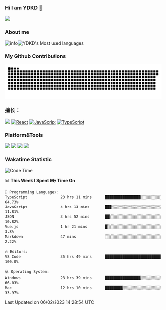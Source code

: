### Hi I am YDKD 👋

![](https://visitor-badge.glitch.me/badge?page_id=YDKD.readme)

### About me
![info](https://github-readme-stats.vercel.app/api?username=YDKD&show_icons=true&theme=cobalt)![YDKD's Most used languages](https://github-readme-stats.vercel.app/api/top-langs/?username=YDKD&layout=compact&hide_border=true&langs_count=8)

### My Github Contributions
![](https://raw.githubusercontent.com/YDKD/YDKD/main/assets/github-contribution-grid-snake.svg)

### 擅长：<br />
[![](https://img.shields.io/badge/-Vue.js-007396?style=flat-square&logo=Vue.js&logoColor=#4FC08D)](https://vuejs.org/guide/introduction.html)
[![React](https://img.shields.io/badge/-React.js-007396?style=flat-square&logo=React&logoColor=61DAFB)](https://reactjs.org/)
[![JavaScript](https://img.shields.io/badge/-JavaScript-f7e018?style=flat-square&logo=javascript&logoColor=white)]()
[![TypeScript](https://img.shields.io/badge/-TypeScript-007396?style=flat-square&logo=TypeScript&logoColor=ffffff)](https://www.typescriptlang.org/docs/handbook/typescript-from-scratch.html)



### Platform&Tools <br/>

[![]( https://img.shields.io/badge/Ventura%2013.0-292e33?style=flat-square&logo=apple&logoColor=ffffff )]() 
[![](https://img.shields.io/badge/Windows-10-2376bc?style=flat-square&logo=windows&logoColor=ffffff)]() 
[![]( https://img.shields.io/badge/IDE-Visual%20Studio%20Code-blue?style=flat-square&logo=visual-studio-code&logoColor=ffffff )]() 
[![]( https://img.shields.io/badge/iPhone-12-999999?style=flat-square&logo=apple&logoColor=ffffff)]() <br />

### Wakatime Statistic
<!--START_SECTION:waka-->
![Code Time](http://img.shields.io/badge/Code%20Time-1%2C474%20hrs%2033%20mins-blue)

📊 **This Week I Spent My Time On** 

```text
💬 Programming Languages: 
TypeScript               23 hrs 11 mins      ████████████████░░░░░░░░░   64.73% 
JavaScript               4 hrs 13 mins       ███░░░░░░░░░░░░░░░░░░░░░░   11.81% 
JSON                     3 hrs 52 mins       ██░░░░░░░░░░░░░░░░░░░░░░░   10.82% 
Vue.js                   1 hr 21 mins        █░░░░░░░░░░░░░░░░░░░░░░░░   3.8% 
Markdown                 47 mins             ░░░░░░░░░░░░░░░░░░░░░░░░░   2.22%

🔥 Editors: 
VS Code                  35 hrs 49 mins      █████████████████████████   100.0%

💻 Operating System: 
Windows                  23 hrs 39 mins      ████████████████░░░░░░░░░   66.03% 
Mac                      12 hrs 10 mins      ████████░░░░░░░░░░░░░░░░░   33.97%

```


 Last Updated on 06/02/2023 14:28:54 UTC
<!--END_SECTION:waka-->

<!--
**YDKD/YDKD** is a ✨ _special_ ✨ repository because its `README.md` (this file) appears on your GitHub profile.

Here are some ideas to get you started:

- 🔭 I’m currently working on ...
- 🌱 I’m currently learning ...
- 👯 I’m looking to collaborate on ...
- 🤔 I’m looking for help with ...
- 💬 Ask me about ...
- 📫 How to reach me: ...
- 😄 Pronouns: ...
- ⚡ Fun fact: ...
-->
